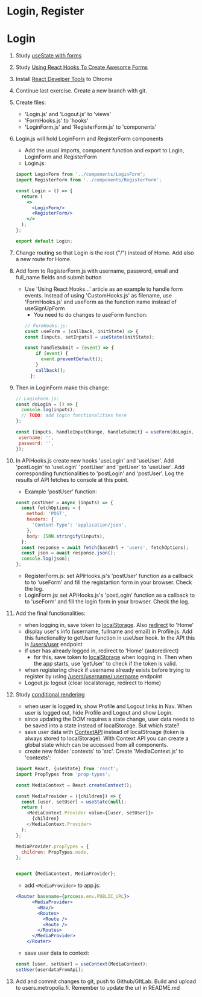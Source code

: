 # Login, Register

# Login

1. Study [useState with forms](https://www.youtube.com/watch?v=R7T5GQLxRD4)
1. Study [Using React Hooks To Create Awesome Forms](https://medium.com/@geeky_writer_/using-react-hooks-to-create-awesome-forms-6f846a4ce57)
1. Install [React Develper Tools](https://chrome.google.com/webstore/detail/react-developer-tools/fmkadmapgofadopljbjfkapdkoienihi) to Chrome
1. Continue last exercise. Create a new branch with git.
1. Create files:
    * 'Login.js' and 'Logout.js' to 'views' 
    * 'FormHooks.js' to 'hooks' 
    * 'LoginForm.js' and 'RegisterForm.js' to 'components'
1. Login.js will hold LoginForm and RegisterForm components
    * Add the usual imports, component function and export to Login, LoginForm and RegisterForm
    * Login.js:
    ```jsx harmony
    import LoginForm from '../components/LoginForm';
    import RegisterForm from '../components/RegisterForm';
    
    const Login = () => {
      return (
        <>
          <LoginForm/>
          <RegisterForm/>
        </>
      );
    };
    
    export default Login;
   ```
1. Change routing so that Login is the root ("/") instead of Home. Add also a new route for Home.
1. Add form to RegisterForm.js with username, password, email and full_name fields and submit button
    * Use 'Using React Hooks...' article as an example to handle form events. Instead of using 'CustomHooks.js' as filename, use 'FormHooks.js' and useForm as the function name instead of useSignUpForm
       * You need to do changes to useForm function:
        ```javascript
        // FormHooks.js:
      const useForm = (callback, initState) => {
        const [inputs, setInputs] = useState(initState);
        
        const handleSubmit = (event) => {
            if (event) {
              event.preventDefault();
            }
            callback();
          };
        ```
1. Then in LoginForm make this change:
   ```javascript
   // LoginForm.js:
   const doLogin = () => {
     console.log(inputs);
     // TODO: add login functionalities here
   };
   
   const {inputs, handleInputChange, handleSubmit} = useForm(doLogin, {
    username: '',
    password: '',
   });

   ```
    
1. In APiHooks.js create new hooks 'useLogin' and 'useUser'. Add 'postLogin' to 'useLogin' 'postUser' and 'getUser' to 'useUser'. Add corresponding functionalities to 'postLogin' and 'postUser'. Log the results of API fetches to console at this point.
    * Example 'postUser' function:
    ```javascript
    const postUser = async (inputs) => {
      const fetchOptions = {
        method: 'POST',
        headers: {
          'Content-Type': 'application/json',
        },
        body: JSON.stringify(inputs),
      };
      const response = await fetch(baseUrl + 'users', fetchOptions);
      const json = await response.json();
      console.log(json);
    };
    ```
    * RegisterForm.js: set APiHooks.js's 'postUser' function as a callback to to 'useForm' and fill the registartion form in your browser. Check the log.
    * LoginForm.js: set APiHooks.js's 'postLogin' function as a callback to to 'useForm' and fill the login form in your browser. Check the log.
1. Add the final functionalities:
    * when logging in, save token to [localStorage](https://developer.mozilla.org/en-US/docs/Web/API/Window/localStorage). Also [redirect](https://tylermcginnis.com/react-router-programmatically-navigate/) to 'Home'
    * display user's info (username, fullname and email) in Profile.js. Add this functionality to getUser function in useUser hook. In the API this is [/users/user](http://media.mw.metropolia.fi/wbma/docs/#api-User-GetCurrentUser) endpoint
    * if user has already logged in, redirect to 'Home' (autoredirect)
        * for this, save token to [localStorage](https://developer.mozilla.org/en-US/docs/Web/API/Window/localStorage) when logging in. Then when the app starts, use 'getUser' to check if the token is valid. 
    * when registering check if username already exists before trying to register by using [/users/username/:username](https://media.mw.metropolia.fi/wbma/docs/#api-User-CheckUserName) endpoint
    * Logout.js: logout (clear localstorage, redirect to Home)
1. Study [conditional rendering](https://reactjs.org/docs/conditional-rendering.html)
    * when user is logged in, show Profile and Logout links in Nav. When user is logged out, hide Profile and Logout and show Login.
    * since updating the DOM requires a state change, user data needs to be saved into a state instead of localStorage. But which state?
    * save user data with [ContextAPI](https://upmostly.com/tutorials/how-to-use-the-usecontext-hook-in-react) instead of localStroage (token is always stored to localStorage). With Context API you can create a global state which can be accessed from all components.
    * create new folder 'contexts' to 'src'. Create 'MediaContext.js' to 'contexts':
    ```javascript
    import React, {useState} from 'react';
    import PropTypes from 'prop-types';
    
    const MediaContext = React.createContext();
    
    const MediaProvider = ({children}) => {
      const [user, setUser] = useState(null);
      return (
        <MediaContext.Provider value={[user, setUser]}>
          {children}
        </MediaContext.Provider>
      );
    };
    
    MediaProvider.propTypes = {
      children: PropTypes.node,
    };
    
    
    export {MediaContext, MediaProvider};

    ```
    * add `<MediaProvider>` to app.js:
    ```jsx harmony
    <Router basename={process.env.PUBLIC_URL}>
          <MediaProvider>
            <Nav/>
            <Routes>
              <Route />
              <Route />
            </Routes>
          </MediaProvider>
        </Router>
    ```
   * save user data to context:
   ```javascript
   const [user, setUser] = useContext(MediaContext);
   setUser(userdataFromApi); 
   ```
1. Add and commit changes to git, push to Github/GItLab. Build and upload to users.metropolia.fi. Remember to update the url in README.md
